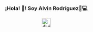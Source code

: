 <p align="center" width="300">
   
   <h3 align="center">¡Hola! 👋! Soy Alvin Rodríguez👨💻</h3>
</p>


<p align="center">
   
  


  </a>
  <a href="https://instagram.com/4lvin" target="blank">
    <img align="center" src="https://cdn.jsdelivr.net/npm/simple-icons@3.0.1/icons/instagram.svg" alt="4lvin" height="28px" width="28px" />
  </a>

